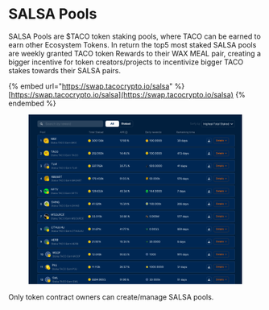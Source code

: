# SALSA Pools

SALSA Pools are $TACO token staking pools, where TACO can be earned to earn other Ecosystem Tokens. In return the top5 most staked SALSA pools are weekly granted TACO token Rewards to their WAX MEAL pair, creating a bigger incentive for token creators/projects to incentivize bigger TACO stakes towards their SALSA pairs.

{% embed url="https://swap.tacocrypto.io/salsa" %}
[https://swap.tacocrypto.io/salsa](https://swap.tacocrypto.io/salsa)
{% endembed %}

<figure><img src="../../../.gitbook/assets/image (55).png" alt=""><figcaption></figcaption></figure>

Only token contract owners can create/manage SALSA pools.
